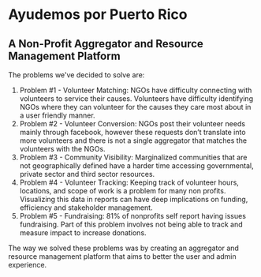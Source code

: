 # Ayudemos por Puerto Rico

## A Non-Profit Aggregator and Resource Management Platform

The problems we've decided to solve are:

1. Problem #1 - Volunteer Matching: NGOs have difficulty connecting with volunteers to service their causes. Volunteers have difficulty identifying NGOs where they can volunteer for the causes they care most about in a user friendly manner.  
1. Problem #2 - Volunteer Conversion: NGOs post their volunteer needs mainly through facebook, however these requests don’t translate into more volunteers and there is not a single aggregator that matches the volunteers with the NGOs.
1. Problem #3 - Community Visibility: Marginalized communities that are not geographically defined have a harder time accessing governmental, private sector and third sector resources.  
1. Problem #4 - Volunteer Tracking: Keeping track of volunteer hours, locations, and scope of work is a problem for many non profits. Visualizing this data in reports can have deep implications on funding, efficiency and stakeholder management.  
1. Problem #5 - Fundraising: 81% of nonprofits self report having issues fundraising. Part of this problem involves not being able to track and measure impact to increase donations.  

The way we solved these problems was by creating an aggregator and resource management platform that aims to better the user and admin experience.  